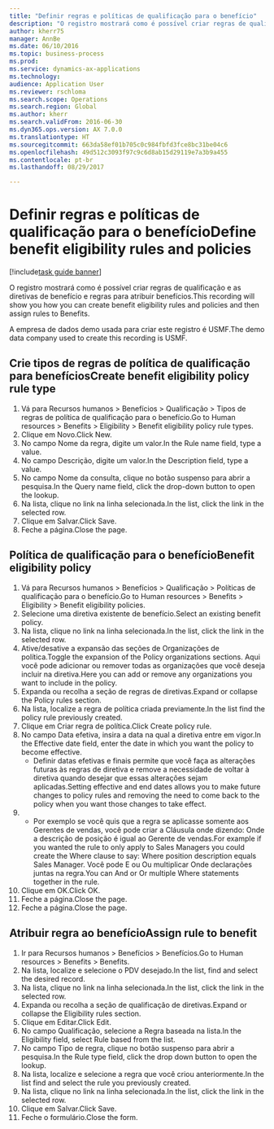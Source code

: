 ```yaml
--- 
title: "Definir regras e políticas de qualificação para o benefício"
description: "O registro mostrará como é possível criar regras de qualificação e as diretivas de benefício e regras para atribuir benefícios."
author: kherr75
manager: AnnBe
ms.date: 06/10/2016
ms.topic: business-process
ms.prod: 
ms.service: dynamics-ax-applications
ms.technology: 
audience: Application User
ms.reviewer: rschloma
ms.search.scope: Operations
ms.search.region: Global
ms.author: kherr
ms.search.validFrom: 2016-06-30
ms.dyn365.ops.version: AX 7.0.0
ms.translationtype: HT
ms.sourcegitcommit: 663da58ef01b705c0c984fbfd3fce8bc31be04c6
ms.openlocfilehash: 49d512c3093f97c9c6d8ab15d29119e7a3b9a455
ms.contentlocale: pt-br
ms.lasthandoff: 08/29/2017

---
```

# <a name="define-benefit-eligibility-rules-and-policies"></a><span data-ttu-id="a0b9d-103">Definir regras e políticas de qualificação para o benefício</span><span class="sxs-lookup"><span data-stu-id="a0b9d-103">Define benefit eligibility rules and policies</span></span>

[!include[task guide banner](../../includes/task-guide-banner.md)]

<span data-ttu-id="a0b9d-104">O registro mostrará como é possível criar regras de qualificação e as diretivas de benefício e regras para atribuir benefícios.</span><span class="sxs-lookup"><span data-stu-id="a0b9d-104">This recording will show you how you can create benefit eligibility rules and policies and then assign rules to Benefits.</span></span>  

<span data-ttu-id="a0b9d-105">A empresa de dados demo usada para criar este registro é USMF.</span><span class="sxs-lookup"><span data-stu-id="a0b9d-105">The demo data company used to create this recording is USMF.</span></span>


## <a name="create-benefit-eligibility-policy-rule-type"></a><span data-ttu-id="a0b9d-106">Crie tipos de regras de política de qualificação para benefícios</span><span class="sxs-lookup"><span data-stu-id="a0b9d-106">Create benefit eligibility policy rule type</span></span>
1. <span data-ttu-id="a0b9d-107">Vá para Recursos humanos > Benefícios > Qualificação > Tipos de regras de política de qualificação para o benefício.</span><span class="sxs-lookup"><span data-stu-id="a0b9d-107">Go to Human resources > Benefits > Eligibility > Benefit eligibility policy rule types.</span></span>
2. <span data-ttu-id="a0b9d-108">Clique em Novo.</span><span class="sxs-lookup"><span data-stu-id="a0b9d-108">Click New.</span></span>
3. <span data-ttu-id="a0b9d-109">No campo Nome da regra, digite um valor.</span><span class="sxs-lookup"><span data-stu-id="a0b9d-109">In the Rule name field, type a value.</span></span>
4. <span data-ttu-id="a0b9d-110">No campo Descrição, digite um valor.</span><span class="sxs-lookup"><span data-stu-id="a0b9d-110">In the Description field, type a value.</span></span>
5. <span data-ttu-id="a0b9d-111">No campo Nome da consulta, clique no botão suspenso para abrir a pesquisa.</span><span class="sxs-lookup"><span data-stu-id="a0b9d-111">In the Query name field, click the drop-down button to open the lookup.</span></span>
6. <span data-ttu-id="a0b9d-112">Na lista, clique no link na linha selecionada.</span><span class="sxs-lookup"><span data-stu-id="a0b9d-112">In the list, click the link in the selected row.</span></span>
7. <span data-ttu-id="a0b9d-113">Clique em Salvar.</span><span class="sxs-lookup"><span data-stu-id="a0b9d-113">Click Save.</span></span>
8. <span data-ttu-id="a0b9d-114">Feche a página.</span><span class="sxs-lookup"><span data-stu-id="a0b9d-114">Close the page.</span></span>

## <a name="benefit-eligibility-policy"></a><span data-ttu-id="a0b9d-115">Política de qualificação para o benefício</span><span class="sxs-lookup"><span data-stu-id="a0b9d-115">Benefit eligibility policy</span></span>
1. <span data-ttu-id="a0b9d-116">Vá para Recursos humanos > Benefícios > Qualificação > Políticas de qualificação para o benefício.</span><span class="sxs-lookup"><span data-stu-id="a0b9d-116">Go to Human resources > Benefits > Eligibility > Benefit eligibility policies.</span></span>
2. <span data-ttu-id="a0b9d-117">Selecione uma diretiva existente de benefício.</span><span class="sxs-lookup"><span data-stu-id="a0b9d-117">Select an existing benefit policy.</span></span>
3. <span data-ttu-id="a0b9d-118">Na lista, clique no link na linha selecionada.</span><span class="sxs-lookup"><span data-stu-id="a0b9d-118">In the list, click the link in the selected row.</span></span>
4. <span data-ttu-id="a0b9d-119">Ative/desative a expansão das seções de Organizações de política.</span><span class="sxs-lookup"><span data-stu-id="a0b9d-119">Toggle the expansion of the Policy organizations sections.</span></span>  <span data-ttu-id="a0b9d-120">Aqui você pode adicionar ou remover todas as organizações que você deseja incluir na diretiva.</span><span class="sxs-lookup"><span data-stu-id="a0b9d-120">Here you can add or remove any organizations you want to include in the policy.</span></span>
5. <span data-ttu-id="a0b9d-121">Expanda ou recolha a seção de regras de diretivas.</span><span class="sxs-lookup"><span data-stu-id="a0b9d-121">Expand or collapse the Policy rules section.</span></span>
6. <span data-ttu-id="a0b9d-122">Na lista, localize a regra de política criada previamente.</span><span class="sxs-lookup"><span data-stu-id="a0b9d-122">In the list find the policy rule previously created.</span></span>
7. <span data-ttu-id="a0b9d-123">Clique em Criar regra de política.</span><span class="sxs-lookup"><span data-stu-id="a0b9d-123">Click Create policy rule.</span></span>
8. <span data-ttu-id="a0b9d-124">No campo Data efetiva, insira a data na qual a diretiva entre em vigor.</span><span class="sxs-lookup"><span data-stu-id="a0b9d-124">In the Effective date field, enter the date in which you want the policy to become effective.</span></span>
    * <span data-ttu-id="a0b9d-125">Definir datas efetivas e finais permite que você faça as alterações futuras às regras de diretiva e remove a necessidade de voltar à diretiva quando desejar que essas alterações sejam aplicadas.</span><span class="sxs-lookup"><span data-stu-id="a0b9d-125">Setting effective and end dates allows you to make future changes to policy rules and removing the need to come back to the policy when you want those changes to take effect.</span></span>  
9. 
    * <span data-ttu-id="a0b9d-126">Por exemplo se você quis que a regra se aplicasse somente aos Gerentes de vendas, você pode criar a Cláusula onde dizendo: Onde a descrição de posição é igual ao Gerente de vendas.</span><span class="sxs-lookup"><span data-stu-id="a0b9d-126">For example if you wanted the rule to only apply to Sales Managers you could create the Where clause to say: Where position description equals Sales Manager.</span></span>  <span data-ttu-id="a0b9d-127">Você pode E ou Ou multiplicar Onde declarações juntas na regra.</span><span class="sxs-lookup"><span data-stu-id="a0b9d-127">You can And or Or multiple Where statements together in the rule.</span></span>  
10. <span data-ttu-id="a0b9d-128">Clique em OK.</span><span class="sxs-lookup"><span data-stu-id="a0b9d-128">Click OK.</span></span>
11. <span data-ttu-id="a0b9d-129">Feche a página.</span><span class="sxs-lookup"><span data-stu-id="a0b9d-129">Close the page.</span></span>
12. <span data-ttu-id="a0b9d-130">Feche a página.</span><span class="sxs-lookup"><span data-stu-id="a0b9d-130">Close the page.</span></span>

## <a name="assign-rule-to-benefit"></a><span data-ttu-id="a0b9d-131">Atribuir regra ao benefício</span><span class="sxs-lookup"><span data-stu-id="a0b9d-131">Assign rule to benefit</span></span>
1. <span data-ttu-id="a0b9d-132">Ir para Recursos humanos > Benefícios > Benefícios.</span><span class="sxs-lookup"><span data-stu-id="a0b9d-132">Go to Human resources > Benefits > Benefits.</span></span>
2. <span data-ttu-id="a0b9d-133">Na lista, localize e selecione o PDV desejado.</span><span class="sxs-lookup"><span data-stu-id="a0b9d-133">In the list, find and select the desired record.</span></span>
3. <span data-ttu-id="a0b9d-134">Na lista, clique no link na linha selecionada.</span><span class="sxs-lookup"><span data-stu-id="a0b9d-134">In the list, click the link in the selected row.</span></span>
4. <span data-ttu-id="a0b9d-135">Expanda ou recolha a seção de qualificação de diretivas.</span><span class="sxs-lookup"><span data-stu-id="a0b9d-135">Expand or collapse the Eligibility rules section.</span></span>
5. <span data-ttu-id="a0b9d-136">Clique em Editar.</span><span class="sxs-lookup"><span data-stu-id="a0b9d-136">Click Edit.</span></span>
6. <span data-ttu-id="a0b9d-137">No campo Qualificação, selecione a Regra baseada na lista.</span><span class="sxs-lookup"><span data-stu-id="a0b9d-137">In the Eligibility field, select Rule based from the list.</span></span>
7. <span data-ttu-id="a0b9d-138">No campo Tipo de regra, clique no botão suspenso para abrir a pesquisa.</span><span class="sxs-lookup"><span data-stu-id="a0b9d-138">In the Rule type field, click the drop down button to open the lookup.</span></span>
8. <span data-ttu-id="a0b9d-139">Na lista, localize e selecione a regra que você criou anteriormente.</span><span class="sxs-lookup"><span data-stu-id="a0b9d-139">In the list find and select the rule you previously created.</span></span>
9. <span data-ttu-id="a0b9d-140">Na lista, clique no link na linha selecionada.</span><span class="sxs-lookup"><span data-stu-id="a0b9d-140">In the list, click the link in the selected row.</span></span>
10. <span data-ttu-id="a0b9d-141">Clique em Salvar.</span><span class="sxs-lookup"><span data-stu-id="a0b9d-141">Click Save.</span></span>
11. <span data-ttu-id="a0b9d-142">Feche o formulário.</span><span class="sxs-lookup"><span data-stu-id="a0b9d-142">Close the form.</span></span>


